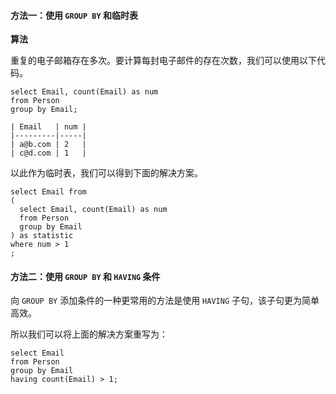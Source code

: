 #### 方法一：使用 `GROUP BY` 和临时表

**算法**

重复的电子邮箱存在多次。要计算每封电子邮件的存在次数，我们可以使用以下代码。

```mysql [d8EiS4CT-MySQL]
select Email, count(Email) as num
from Person
group by Email;
```


```
| Email   | num |
|---------|-----|
| a@b.com | 2   |
| c@d.com | 1   |
```

以此作为临时表，我们可以得到下面的解决方案。

```mysql [GeXvS7ji-MySQL]
select Email from
(
  select Email, count(Email) as num
  from Person
  group by Email
) as statistic
where num > 1
;
```


#### 方法二：使用 `GROUP BY` 和 `HAVING` 条件

向 `GROUP BY` 添加条件的一种更常用的方法是使用 `HAVING` 子句，该子句更为简单高效。

所以我们可以将上面的解决方案重写为：

```mysql [ShYdkDn6-MySQL]
select Email
from Person
group by Email
having count(Email) > 1;
```
